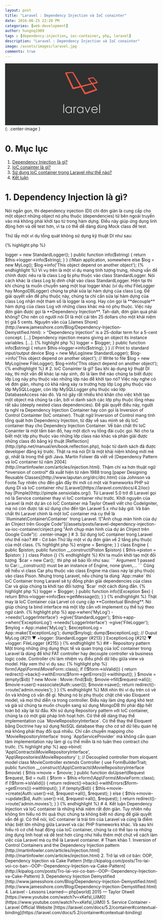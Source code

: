 ```yaml
---
layout: post
title: "Laravel : Dependency Injection và IoC conainter"
date: 2016-06-25 22:20 PM
categories: [web-development]
author: hungnq1989
tags : [dependency-injection, ioc-container, php, laravel]
description: "Laravel : Dependency Injection và IoC conainter"
image: /assets/images/laravel.jpg
comments: true
---
```


!["Laravel"](/assets/images/laravel.jpg "Laravel"){: .center-image }

# 0. Mục lục
1. [Dependency Injection là gì?](#dependency-injection-la-gi)
2. [IoC conainter là gì?](#ioc-container-la-gi)
3. [Sử dụng IoC container trong Laravel như thế nào?](#su-dung-ioc-container-trong-laravel-nhu-the-nao)
4. [Kết luận](#ket-luan)

# 1. Dependency Injection là gì?

Nói ngắn gọn, thì dependency injection (DI) chỉ đơn giản là cung cấp cho một object những object nó phụ thuộc (dependencies) từ bên ngoài truyền vào mà không phải khởi tạo từ trong hàm dựng. Điều này giúp ứng dụng linh động hơn và dễ test hơn, vì ta có thể dễ dàng dùng Mock class để test.

Thử lấy một ví dụ tổng quát không sử dụng kỹ thuật DI như sau:

{% highlight php %}
<?php
class StandardLogger {

    public function info($message)
    {
      printf("[INFO] %s \n", $message);
    }
}

class MyLog {
    public $logger;

    public function __construct() {
        $this->logger = new StandardLogger();
    }

    public function info($string)
    {
        return $this->logger->info($string);
    }
}

//Main application, somewhere else
$log = new MyLog();
$log->info('This object depend on another object');
{% endhighlight %}

Ví vụ trên là một ví dụ mang tính tượng trưng, nhưng vấn đề chính được nêu ra là class Log bị phụ thuộc vào class StandardLogger. Nói cách khác là class Log bị dính chặt vào class StandardLogger. Hiện tại thì khi chúng ta muốn chuyển sang một loại logger khác (ví dụ như FileLogger hay MongoDBLogger) chúng ta phải sửa lại hàm dựng của class Log.


Để giải quyết vấn đề phụ thuộc này, chúng ta chỉ cần sửa lại hàm dựng của class Log nhận một tham số là logger là xong. Hay còn gọi là **decouple** hàm dựng của class Log với những class khác mà nó phụ thuộc. Việc này đơn giản được gọi là **Dependency Injection**. Tah-dah, đơn giản quá phải không? Cho nên có người nói DI là một cái tên 25 dollars cho một khái niệm trị giá 5 cents. Nguyên văn của [James Shore](http://www.jamesshore.com/Blog/Dependency-Injection-Demystified.html):

> "Dependency Injection" is a 25-dollar term for a 5-cent concept. [...] Dependency injection means giving an object its instance variables. [...].

{% highlight php %}
<?php
interface LoggerInterface 
{
    function info($message);
}

class StandardLogger implements LoggerInterface
{

    public function info($message)
    {
        printf("[INFO] %s \n", $message);
    }
}

class FileLogger implements LoggerInterface 
{

    public function info($message) 
    {
        file_put_contents('app.log', sprintf("[INFO] %s \n", $message), FILE_APPEND);
    }
}

class MyLog 
{
    public $logger;

    public function __construct(LoggerInterface $logger) 
    {
        $this->logger = $logger;
    }

    public function info($string)
    {
        return $this->logger->info($string);
    }
}
// Print to standard input/output device
$log = new MyLog(new StandardLogger);
$log->info('This object depend on another object');
// Write to file
$log = new MyLog(new FileLogger);
$log->info('This object depend on another object'); 
{% endhighlight %}

# 2. IoC Conainter là gì?

Sau khi áp dụng kỹ thuật DI này, thì một vấn đề khác lại nảy sinh, đó là làm thế nào chúng ta biết được lớp Log này phụ thuộc vào những lớp nào để khởi tạo nó? Việc này nghe có vẻ đơn giản, nhưng có khả năng xảy ra trường hợp lớp Log phụ thuộc vào lớp MySQLLogger, còn lớp MySQLLogger phụ thuộc vào lớp DatabaseAccess nào đó. Và nó gây rất nhiều khó khăn cho việc khởi tạo một object mà chúng ta cần, bởi vì danh sách các lớp phụ thuộc lồng nhau rất sâu (deeply nested class dependencies).

Để giải quyết điều này, người ta nghĩ ra Dependency Injection Container hay còn gọi là Inversion of Control Containter (IoC ontainer). Thuật ngữ Inversion of Control mang tính tổng quát hơn Dependency Injection, từ đây về sau mình sẽ dù IoC container thay cho Dependecy Injection Container. Về bản chất thì IoC Conainter là một tấm bản đồ, hay một dịch vụ tổng đài cuộc gọi. Nó cho ta biết một lớp phụ thuộc vào những lớp class nào khác và phân giải được những class đó bằng kỹ thuật [Reflection](http://php.net/manual/en/book.reflection.php), hoặc từ danh sách đã được developer đăng ký trước.

Thật ra mà nói DI là một khái niệm không mới mẻ gì, nhất là trong thế giới Java. Martin Folwer đã viết về [Dependency Pattern và IoC container từ năm 2004](http://martinfowler.com/articles/injection.html). Thậm chí xa hơn thuật ngữ *inversion of control* đã xuất hiện từ năm 1988 trong [paper Designing Reusable Classes](http://www.laputan.org/drc/drc.html) của Johnson và Foote.Tuy nhiên cho đến gần đầy thì mới có một vài frameworks PHP sử dụng DI và IoC container như [Laravel](https://laravel.com/docs/4.2/ioc) hay [Pimple](http://pimple.sensiolabs.org/). Từ Laravel 5.0 trở đi Laravel gọi nó là Service container thay vì IoC container như trước.

Khởi nguyên của Laravel là một dự án có IoC Container mà Taylor Otwell viết cho CodeIgniter, mà nó còn được tái sử dụng cho đến tận Laravel 5.x như bây giờ. Và bản chất thì Laravel chính là một IoC container mà cụ thể là `Illuminate\Container\Container` trong Laravel. 

!["Ảnh chụp màn hình của dự án CInject trên Google Code"](/assets/posts/laravel-dependency-injection-va-ioc-container/cinject.png "Ảnh chụp màn hình của dự án CInject trên Google Code"){: .center-image }

# 3. Sử dụng IoC container trong Laravel như thế nào?

## - Cơ bản
Thử lấy một ví dụ đơn giản về 2 tầng phụ thuộc của một class.

{% highlight php %}
<?php
class Car {
    public $enigne;
    public function __construct(Engine $enigne) {
        $this->enigne = $enigne;
    }
}
class Engine {
    public $piston;
    public function __construct(Piston $piston) {
        $this->piston = $piston;
    }
}
class Piston {}
{% endhighlight %}

Khi ta muốn khởi tạo một đối tượng `$car = new Car();` thì php sẽ báo lỗi như sau:
```
Argument 1 passed to Car::__construct() must be an instance of Engine, none given,...
```

Cũng dễ hiểu vì class Car phụ thuộc vào class Engine mà class này lại phụ thuộc vào class Pison. Nhưng trong Laravel, nếu chúng ta dùng `App::make` thì IoC Container trong Laravel sẽ tự đồng phân giải dependencies của class Car và giúp chúng ta khởi tạo đối tượng `$car` một cách đúng đắn.

{% highlight php %}
<?php
$car = App::make('Car');

dd($car);

//Ouput
Car {#212 ▼
  +enigne: Engine {#216 ▼
    +piston: Piston {#218}
  }
}
{% endhighlight %}

Trở lại với ví dụ về Log ở trên. Nếu như ta khởi tạo object Log bằng `App::make('Log')` Laravel sẽ báo lỗi như sau:

```
Target [LoggerInterface] is not instantiable.
```

Hiển nhiên vì class MyLog của chúng ta nhận tham số từ hàm dựng là một interface chứ không phải một concrete class nên Laravel không thể khởi tạo interface đó và inject vào class MyLog được. IoC container không đủ *thông minh* để đoán developer muốn gì trong trường hợp này. Cho nên chúng ta phải bind LoggerInterface với thực thi cụ thể của interface đó.

Ví dụ:
{% highlight php %}
<?php
App::bind('LoggerInterface', 'StandardLogger');

$myLog = App::make('MyLog');

dd($myLog);
//Ouput
MyLog {#212 ▼
  +logger: StandardLogger {#214}
}
{% endhighlight %}

## - Contextual binding

Đôi khi 2 class khác nhau sử dụng chung 1 interface, nhưng chúng cần 2 implementations khác nhau thì phải làm sao? Giả sử ta có thêm một class ExceptionLog, và chúng ta muốn nó ghi xuống file thay vì in ra màn starndard ouput như class MyLog.

{% highlight php %}
<?php
class ExceptionLog 
{
    public $logger;

    public function __construct(LoggerInterface $logger) 
    {
        $this->logger = $logger;
    }

    public function info(\Exception $ex)
    {
        return $this->logger->info($ex->getMessage());
    }
}
{% endhighlight %}

Thật may là IoC Container của Larvel  có cung cấp **Contextual Binding**. Nó giúp chúng ta bind interface mà một lớp cần với implement cụ thể tuỳ theo ngữ cảnh.

{% highlight php %}
<?php
$this->app->when('MyLog')
    ->needs('LoggerInterface')
    ->give('StandardLogger');

$this->app->when('ExceptionLog')
    ->needs('LoggerInterface')
    ->give('FileLogger');

$mylog = App::make('MyLog');
$exceptionLog = App::make('ExceptionLog');

dump($mylog);
dump($exceptionLog);
// Ouput

MyLog {#211 ▼
  +logger: StandardLogger {#213}
}

ExceptionLog {#212 ▼
  +logger: FileLogger {#215}
}
{% endhighlight %}

## - Repository pattern

Một trong những ứng dụng thực tế và quan trọng của IoC container trong Laravel là dùng để khử FAT controller hay decouple controller và business logic code. Controller chỉ làm nhiệm vụ điều phối dữ liệu giữa view và model.

Hãy xem thử ví dụ sau:

{% highlight php %}
<?php
//Coupled
class MovieController extends Controller {
    
    use FormBuilderTrait;

    public function doUpsert(Request $request, $id = null)
    {
        $form = $this->form(\App\Forms\MovieForm::class);

        if (!$form->isValid()) {
           return redirect()->back()->withErrors($form->getErrors())->withInput();
         }

        $movie = (empty($id)) ? new Movie : Movie::find($id);
        $movie->fill($request->all());
        $movie->user()->associate(Auth::user());
        $movie->save();

        return redirect()->route('admin.movies');
    }
}
{% endhighlight %}

Mới nhìn thì ví dụ trên có vẻ ổn và không có vấn đề gì. Nhưng nó bị phụ thuộc chặt chẽ vào Eloquent model, và mọi thứ diễn ra trong controller. Điều này làm ứng dụng khó test và giả sử chúng ta muốn chuyển sang sử dụng MongoDB thì phải đập hết toàn bộ xây lại từ đầu.

 Khi sử dụng Repository pattern với IoC container, chúng ta có một giải pháp linh hoạt hơn. Có thể dễ dàng thay thế implementation của `MovieRepositoryInterface`. Có thể thay thế Eloquent bằng Doctrine hay sử dụng NoSQL database thay cho cơ sở dữ liệu quan hệ mà không phải thay đổi quá nhiều. Chỉ cần chuyển mapping cho  `MovieRepositoryInterface` trong `AppServiceProvider` mà không cần quan tâm implementation này làm gì cụ thể miễn là nó tuân theo contract cho trước.

{% highlight php %}
<?php
// AppServiceProvider
$this->app->bind(
    'App\Contracts\MovieRepositoryInterface',
    'App\Repositories\MovieRepository'
);

// Decoupled controller from eloquent model
class MovieController extends Controller {
    
    use FormBuilderTrait;

    public function __construct(\App\Contracts\MovieRepositoryInterface $movie) 
    {
        $this->movie = $movie;
    }

    public function doUpsert(Request $request, $id = null)
    {
        $form = $this->form(\App\Forms\MovieForm::class);

        if (!$form->isValid()) {
            return redirect()->back()->withErrors($form->getErrors())->withInput();
        }

        if (empty($id)) {
            $this->movie->create(Auth::user()->id, $request->all(), $request);
        } else {
            $this->movie->update($id, Auth::user()->id, $request->all(), $request);
        }

        return redirect()->route('admin.movies');
    }
}
{% endhighlight %}

# 4. Kết luận

Dependency Injection và IoC container là những khái niệm rất đơn giản. Tuy nhiên nếu không tìm hiểu nó thì quả thực chúng ta không biết nó dùng để giải quyết vấn đề gì. Có thể nói, IoC container là trái tim của Laravel và cũng là điểm khác biệt lớn những giữa Laravel và các PHP frameworks khác. Và sau khi hiểu rõ cơ chế hoạt động của IoC container, chúng ta có thể tạo ra những ứng dụng linh hoạt và dễ test hơn cũng như hiểu thêm một chút về cách làm việc của Laravel mà cụ thể là Laravel container.


# Tham khảo 

1. Inversion of Control Containers and the Dependency Injection pattern [http://martinfowler.com/articles/injection.html](http://martinfowler.com/articles/injection.html)
2. Trở lại với cơ bản: OOP, Dependency Injection và Cake Pattern [http://kipalog.com/posts/Tro-lai-voi-co-ban--OOP--Dependency-Injection-va-Cake-Pattern](http://kipalog.com/posts/Tro-lai-voi-co-ban--OOP--Dependency-Injection-va-Cake-Pattern)
3. Dependency Injection Demystified [http://www.jamesshore.com/Blog/Dependency-Injection-Demystified.html](http://www.jamesshore.com/Blog/Dependency-Injection-Demystified.html)
4. Laravel - Lessons Learned— php[world] 2015 — Taylor Otwell [https://www.youtube.com/watch?v=xKefsl_UiM0](https://www.youtube.com/watch?v=xKefsl_UiM0)
5. Service Container - Laravel Official Website [https://laravel.com/docs/5.2/container#contextual-binding](https://laravel.com/docs/5.2/container#contextual-binding)